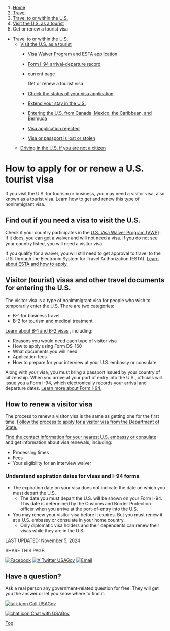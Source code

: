 1. [Home](/)
2. [Travel](/travel)
3. [Travel to or within the U.S.](/travel-to-within-us)
4. [Visit the U.S. as a tourist](/visit-united-states)
5. Get or renew a tourist visa

* [Travel to or within the U.S.](/travel-to-within-us)
  + [Visit the U.S. as a tourist](/visit-united-states)
    - [Visa Waiver Program and ESTA application](/visa-waiver-esta)
    - [Form I-94 arrival-departure record](/arrival-departure-record)
    - current page

      Get or renew a tourist visa
    - [Check the status of your visa application](/check-status-of-visa)
    - [Extend your stay in the U.S.](/extend-visa)
    - [Entering the U.S. from Canada, Mexico, the Caribbean, and Bermuda](/from-canada-mexico-caribbean)
    - [Visa application rejected](/visa-application-rejected)
    - [Visa or passport is lost or stolen](/lost-visa-passport)
  + [Driving in the U.S. if you are not a citizen](/non-citizen-driving)

How to apply for or renew a U.S. tourist visa
=============================================

If you visit the U.S. for tourism or business, you may need a visitor visa, also known as a tourist visa. Learn how to get and renew this type of nonimmigrant visa.

**Find out if you need a visa to visit the U.S.**
-------------------------------------------------

Check if your country participates in the
[U.S. Visa Waiver Program (VWP)](https://travel.state.gov/content/travel/en/us-visas/tourism-visit/visa-waiver-program.html)
. If it does, you can get a waiver and will not need a visa. If you do not see your country listed, you will need a visitor visa.

If you qualify for a waiver, you will still need to get approval to travel to the U.S. through the Electronic System for Travel Authorization (ESTA).
[Learn about ESTA and how to apply.](https://esta.cbp.dhs.gov/esta)

**Visitor (tourist) visas and other travel documents for entering the U.S.**
----------------------------------------------------------------------------

The visitor visa is a type of nonimmigrant visa for people who wish to temporarily enter the U.S. There are two categories:

* B-1 for business travel
* B-2 for tourism and medical treatment

[Learn about B-1 and B-2 visas](https://travel.state.gov/content/travel/en/us-visas/tourism-visit/visitor.html)
, including:

* Reasons you would need each type of visitor visa
* How to apply using Form DS-160
* What documents you will need
* Application fees
* How to prepare for your interview at your U.S. embassy or consulate

Along with your visa, you must bring a passport issued by your country of citizenship. When you arrive at your port of entry into the U.S., officials will issue you a Form I-94, which electronically records your arrival and departure dates.
[Learn more about Form I-94.](/arrival-departure-record)

**How to renew a visitor visa**
-------------------------------

The process to renew a visitor visa is the same as getting one for the first time.
[Follow the process to apply for a visitor visa from the Department of State.](https://travel.state.gov/content/travel/en/us-visas/tourism-visit/visitor.html)

[Find the contact information for your nearest U.S. embassy or consulate](https://www.usembassy.gov/)
and get information about visa renewals, including:

* Processing times
* Fees
* Your eligibility for an interview waiver

### Understand expiration dates for visas and I-94 forms

* The expiration date on your visa does not indicate the date on which you must depart the U.S.
  + The date you must depart the U.S. will be shown on your Form I-94. This date is determined by the Customs and Border Protection officer when you arrive at the port-of-entry into the U.S.
* You may renew your visitor visa before it expires. But you must renew it at a U.S. embassy or consulate in your home country.
  + Only diplomatic visa holders and their dependents can renew their visas while they are in the U.S.

LAST UPDATED:
November 5, 2024

SHARE THIS PAGE:

[![Facebook](/themes/custom/usagov/images/social-media-icons/Facebook_Icon.svg)](https://www.facebook.com/sharer/sharer.php?u=https://www.usa.gov/tourist-visa&v=3)
[![X Twitter USAGov](/themes/custom/usagov/images/social-media-icons/X_Twitter_Icon.svg?version=2)](https://twitter.com/intent/tweet?source=webclient&text=https://www.usa.gov/tourist-visa)
[![Email](/themes/custom/usagov/images/social-media-icons/Email_Icon.svg?version=2)](mailto:?subject=https://www.usa.gov/tourist-visa)

Have a question?
----------------

Ask a real person any government-related question for free. They will get you the answer or let you know where to find it.

[![talk icon](/themes/custom/usagov/images/ICONS_talk.png)
Call USAGov](/phone)

[![chat icon](/themes/custom/usagov/images/ICONS_chat.png)
Chat with USAGov](/chat)

[Top](#main-content)